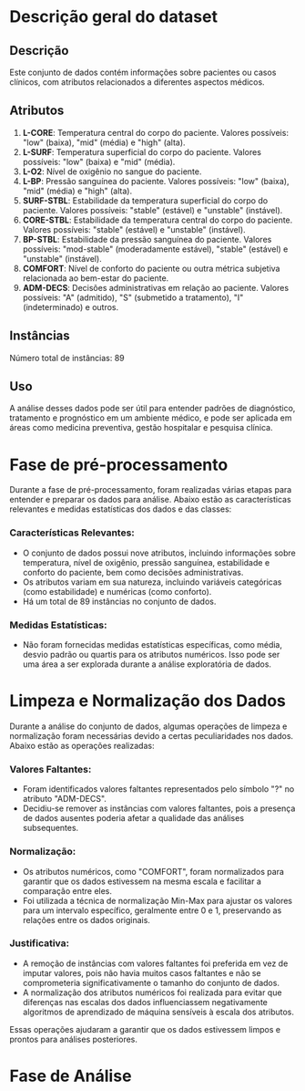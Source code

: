 # Descrição geral do dataset

## Descrição
Este conjunto de dados contém informações sobre pacientes ou casos clínicos, com atributos relacionados a diferentes aspectos médicos.

## Atributos
1. **L-CORE**: Temperatura central do corpo do paciente. Valores possíveis: "low" (baixa), "mid" (média) e "high" (alta).
2. **L-SURF**: Temperatura superficial do corpo do paciente. Valores possíveis: "low" (baixa) e "mid" (média).
3. **L-O2**: Nível de oxigênio no sangue do paciente.
4. **L-BP**: Pressão sanguínea do paciente. Valores possíveis: "low" (baixa), "mid" (média) e "high" (alta).
5. **SURF-STBL**: Estabilidade da temperatura superficial do corpo do paciente. Valores possíveis: "stable" (estável) e "unstable" (instável).
6. **CORE-STBL**: Estabilidade da temperatura central do corpo do paciente. Valores possíveis: "stable" (estável) e "unstable" (instável).
7. **BP-STBL**: Estabilidade da pressão sanguínea do paciente. Valores possíveis: "mod-stable" (moderadamente estável), "stable" (estável) e "unstable" (instável).
8. **COMFORT**: Nível de conforto do paciente ou outra métrica subjetiva relacionada ao bem-estar do paciente.
9. **ADM-DECS**: Decisões administrativas em relação ao paciente. Valores possíveis: "A" (admitido), "S" (submetido a tratamento), "I" (indeterminado) e outros.

## Instâncias
Número total de instâncias: 89

## Uso
A análise desses dados pode ser útil para entender padrões de diagnóstico, tratamento e prognóstico em um ambiente médico, e pode ser aplicada em áreas como medicina preventiva, gestão hospitalar e pesquisa clínica.

# Fase de pré-processamento

Durante a fase de pré-processamento, foram realizadas várias etapas para entender e preparar os dados para análise. Abaixo estão as características relevantes e medidas estatísticas dos dados e das classes:

### Características Relevantes:
- O conjunto de dados possui nove atributos, incluindo informações sobre temperatura, nível de oxigênio, pressão sanguínea, estabilidade e conforto do paciente, bem como decisões administrativas.
- Os atributos variam em sua natureza, incluindo variáveis categóricas (como estabilidade) e numéricas (como conforto).
- Há um total de 89 instâncias no conjunto de dados.

### Medidas Estatísticas:
- Não foram fornecidas medidas estatísticas específicas, como média, desvio padrão ou quartis para os atributos numéricos. Isso pode ser uma área a ser explorada durante a análise exploratória de dados.

  
# Limpeza e Normalização dos Dados

Durante a análise do conjunto de dados, algumas operações de limpeza e normalização foram necessárias devido a certas peculiaridades nos dados. Abaixo estão as operações realizadas:

### Valores Faltantes:
- Foram identificados valores faltantes representados pelo símbolo "?" no atributo "ADM-DECS".
- Decidiu-se remover as instâncias com valores faltantes, pois a presença de dados ausentes poderia afetar a qualidade das análises subsequentes.

### Normalização:
- Os atributos numéricos, como "COMFORT", foram normalizados para garantir que os dados estivessem na mesma escala e facilitar a comparação entre eles.
- Foi utilizada a técnica de normalização Min-Max para ajustar os valores para um intervalo específico, geralmente entre 0 e 1, preservando as relações entre os dados originais.

### Justificativa:
- A remoção de instâncias com valores faltantes foi preferida em vez de imputar valores, pois não havia muitos casos faltantes e não se comprometeria significativamente o tamanho do conjunto de dados.
- A normalização dos atributos numéricos foi realizada para evitar que diferenças nas escalas dos dados influenciassem negativamente algoritmos de aprendizado de máquina sensíveis à escala dos atributos.

Essas operações ajudaram a garantir que os dados estivessem limpos e prontos para análises posteriores.

# Fase de Análise
